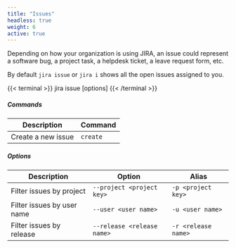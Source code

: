 ```yaml
---
title: "Issues"
headless: true
weight: 6
active: true
---
```


Depending on how your organization is using JIRA, an issue could represent a software bug, a project task, a helpdesk ticket, a leave request form, etc.

By default `jira issue` or `jira i` shows all the open issues assigned to you.

{{< terminal >}}
jira issue <command> [options]
{{< /terminal >}}

##### Commands
<table class="table">
    <thead>
        <tr>
            <th>Description</th>
            <th>Command</th>
        </tr>
    </thead>
    <tbody>
        <tr>
            <td>Create a new issue</td>
            <td><code>create</code></td>
        </tr>
    </tbody>
</table>


##### Options
<table class="table">
    <thead>
        <tr>
            <th>Description</th>
            <th>Option</th>
            <th>Alias</th>
        </tr>
    </thead>
    <tbody>
        <tr>
            <td>Filter issues by project</td>
            <td><code>--project &lt;project key&gt;</code></td>
            <td><code>-p &lt;project key&gt;</code></td>
        </tr>
        <tr>
            <td>Filter issues by user name</td>
            <td><code>--user &lt;user name&gt;</code></td>
            <td><code>-u &lt;user name&gt;</code></td>
        </tr>
        <tr>
            <td>Filter issues by release</td>
            <td><code>--release &lt;release name&gt;</code></td>
            <td><code>-r &lt;release name&gt;</code></td>
        </tr>
    </tbody>
</table>
